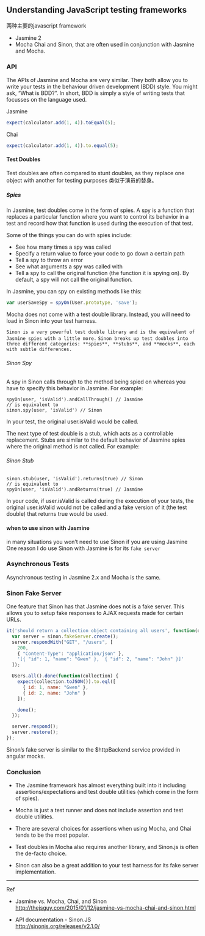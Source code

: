 ## Understanding JavaScript testing frameworks


两种主要的javascript framework
- Jasmine 2
- Mocha
Chai and Sinon, that are often used in conjunction with Jasmine and Mocha.

### API
The APIs of Jasmine and Mocha are very similar. They both allow you to write your tests in the behaviour driven development (BDD) style. You might ask, “What is BDD?”. In short, BDD is simply a style of writing tests that focusses on the language used.

Jasmine
``` javascript
expect(calculator.add(1, 4)).toEqual(5);
```

Chai
``` javascript
expect(calculator.add(1, 4)).to.equal(5);
```

#### Test Doubles
Test doubles are often compared to stunt doubles, as they replace one object with another for testing purposes
类似于演员的替身。

##### Spies

 In Jasmine, test doubles come in the form of spies. A spy is a function that replaces a particular function where you want to control its behavior in a test and record how that function is used during the execution of that test.

Some of the things you can do with spies include:
- See how many times a spy was called
- Specify a return value to force your code to go down a certain path
- Tell a spy to throw an error
- See what arguments a spy was called with
- Tell a spy to call the original function (the function it is spying on). By default, a spy will not call the original function.

In Jasmine, you can spy on existing methods like this:
``` javascript
var userSaveSpy = spyOn(User.prototype, 'save');
```
Mocha does not come with a test double library. Instead, you will need to load in Sinon into your test harness. 

`Sinon is a very powerful test double library and is the equivalent of Jasmine spies with a little more.`
`Sinon breaks up test doubles into three different categories: **spies**, **stubs**, and **mocks**, each with subtle differences.`


###### Sinon Spy
A spy in Sinon calls through to the method being spied on whereas you have to specify this behavior in Jasmine. For example:
```
spyOn(user, 'isValid').andCallThrough() // Jasmine
// is equivalent to
sinon.spy(user, 'isValid') // Sinon
```
In your test, the original user.isValid would be called.

The next type of test double is a stub, which acts as a controllable replacement. Stubs are similar to the default behavior of Jasmine spies where the original method is not called. For example:
###### Sinon Stub

```
sinon.stub(user, 'isValid').returns(true) // Sinon
// is equivalent to
spyOn(user, 'isValid').andReturns(true) // Jasmine
```
In your code, if user.isValid is called during the execution of your tests, the original user.isValid would not be called and a fake version of it (the test double) that returns true would be used.

#### when to use sinon with Jasmine
in many situations you won’t need to use Sinon if you are using Jasmine
One reason I do use Sinon with Jasmine is for its `fake server`


### Asynchronous Tests
Asynchronous testing in Jasmine 2.x and Mocha is the same.

### Sinon Fake Server
One feature that Sinon has that Jasmine does not is a fake server. This allows you to setup fake responses to AJAX requests made for certain URLs.
``` javascript
it('should return a collection object containing all users', function(done) {
  var server = sinon.fakeServer.create();
  server.respondWith("GET", "/users", [
    200,
    { "Content-Type": "application/json" },
    '[{ "id": 1, "name": "Gwen" },  { "id": 2, "name": "John" }]'
  ]);

  Users.all().done(function(collection) {
    expect(collection.toJSON()).to.eql([
      { id: 1, name: "Gwen" },
      { id: 2, name: "John" }
    ]);

    done();
  });

  server.respond();
  server.restore();
});
```
Sinon’s fake server is similar to the $httpBackend service provided in angular mocks.

### Conclusion
- The Jasmine framework has almost everything built into it including assertions/expectations and test double utilities (which come in the form of spies).

- Mocha is just a test runner and does not include assertion and test double utilities. 

- There are several choices for assertions when using Mocha, and Chai tends to be the most popular. 

- Test doubles in Mocha also requires another library, and Sinon.js is often the de-facto choice.
- Sinon can also be a great addition to your test harness for its fake server implementation.

---
Ref  
- Jasmine vs. Mocha, Chai, and Sinon  
http://thejsguy.com/2015/01/12/jasmine-vs-mocha-chai-and-sinon.html

- API documentation - Sinon.JS  
http://sinonjs.org/releases/v2.1.0/




